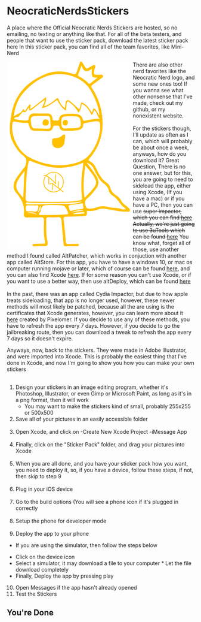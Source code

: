 # NeocraticNerdsStickers
A place where the Official Neocratic Nerds Stickers are hosted, so no emailing, no texting or anything like that.
For all of the beta testers, and people that want to use the sticker pack, download the latest sticker pack here
In this sticker pack, you can find all of the team favorites, like Mini-Nerd

<img src="Golden_Nerd_small.png" align="left" />There are also other nerd favorites like the Neocratic Nerd logo, and some new ones too! If you wanna see what other nonsense that I've made, check out my github, or my nonexistent website.
  <br>
  <br>
  For the stickers though, I'll update as often as I can, which will probably be about once a week, anyways, how do you download it? Great Question, There is no one answer, but for this, you are going to need to sideload the app, either using Xcode, (If you have a mac) or if you have a PC, then you can use <s>super impactor, which you can find <a href ="https://superimpactor.net/">here</a> Actually, we're just going to use 3uTools which can be found <a href="https://3u.com">here</a></s> You know what, forget all of those, use another method I found called AltPatcher, which works in conjuction with another app called AltStore. For this app, you have to have a windows 10, or mac os computer running mojave or later, which of course can be found <a href ="https://dex100c0der.github.io/android-ios-support/altserver.html">here</a>, and you can also find Xcode <a href="https://developer.apple.com/xcode/">here</a>. If for some reason you can't use Xcode, or if you want to use a better way, then use altDeploy, which can be found <a href="https://github.com/pixelomer/AltDeploy/releases/download/v1.1/AltDeploy.zip">here</a>
  <br>
  <br>
In the past, there was an app called Cydia Impactor, but due to how apple treats sideloading, that app is no longer used, however, these newer methods will most likely be patched, because all the are using is the certificates that Xcode generates, however, you can learn more about it 
<a href="https://github.com/pixelomer/AltDeploy">here</a> created by Pixelomer. If you decide to use any of these methods, you have to refresh the app every 7 days. However, if you decide to go the jailbreaking route, then you can download a tweak to refresh the app every 7 days so it doesn't expire.

Anyways, now, back to the stickers. They were made in Adobe Illustrator, and were imported into Xcode. This is probably the easiest thing that I've done in Xcode, and now I'm going to show you how you can make your own stickers
<Br><BR>
1. Design your stickers in an image editing program, whether it's Photoshop, Illustrator, or even Gimp or Microsoft Paint, as long as it's in a png format, then it will work <br>
   * You may want to make the stickers kind of small, probably 255x255 or 500x500
2. Save all of your pictures in an easily accessible folder
<br><br>
3. Open Xcode, and click on 
  -Create New Xcode Project
   -iMessage App
<br> <br>
4. Finally, click on the "Sticker Pack" folder, and drag your pictures into Xcode
<br> <br>
5. When you are all done, and you have your sticker pack how you want, you need to deploy it, so, if you have a device, follow these steps, if not, then skip to step 9
<br> <br>
6. Plug in your iOS device
<br><br>
7. Go to the build options (You will see a phone icon if it's plugged in correctly
<br><Br>
8. Setup the phone for developer mode
<br><br>
9. Deploy the app to your phone
  - If you are using the simulator, then follow the steps below
   * Click on the device icon
   * Select a simulator, it may download a file to your computer
    * Let the file download completely
   * Finally, Deploy the app by pressing play
10. Open Messages if the app hasn't already opened
11. Test the Stickers
## You're Done
